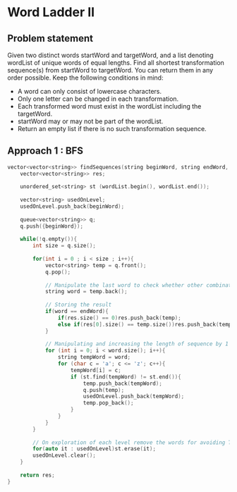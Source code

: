 # Word Ladder II

## Problem statement

Given two distinct words startWord and targetWord, and a list denoting wordList of unique words of equal lengths. Find all shortest transformation sequence(s) from startWord to targetWord. You can return them in any order possible.
Keep the following conditions in mind:

- A word can only consist of lowercase characters.
- Only one letter can be changed in each transformation.
- Each transformed word must exist in the wordList including the targetWord.
- startWord may or may not be part of the wordList.
- Return an empty list if there is no such transformation sequence.

## Approach 1 : BFS

```cpp
vector<vector<string>> findSequences(string beginWord, string endWord, vector<string>& wordList) {
    vector<vector<string>> res;
    
    unordered_set<string> st (wordList.begin(), wordList.end());
    
    vector<string> usedOnLevel;
    usedOnLevel.push_back(beginWord);
    
    queue<vector<string>> q;
    q.push({beginWord});
    
    while(!q.empty()){
        int size = q.size();
        
        for(int i = 0 ; i < size ; i++){
            vector<string> temp = q.front();
            q.pop();
            
            // Manipulate the last word to check whether other combination is possible or not
            string word = temp.back();
            
            // Storing the result
            if(word == endWord){
                if(res.size() == 0)res.push_back(temp);
                else if(res[0].size() == temp.size())res.push_back(temp);
            }
            
            // Manipulating and increasing the length of sequence by 1 each time, pushing the sequence to queue
            for (int i = 0; i < word.size(); i++){   
                string tempWord = word;
                for (char c = 'a'; c <= 'z'; c++){
                    tempWord[i] = c;
                    if (st.find(tempWord) != st.end()){ 
                        temp.push_back(tempWord);
                        q.push(temp);
                        usedOnLevel.push_back(tempWord);
                        temp.pop_back();
                    }
                }
            }
        }
        
        // On exploration of each level remove the words for avoiding TLE (repeatition of word exploration)
        for(auto it : usedOnLevel)st.erase(it);
        usedOnLevel.clear();
    }
    
    return res;
}
```